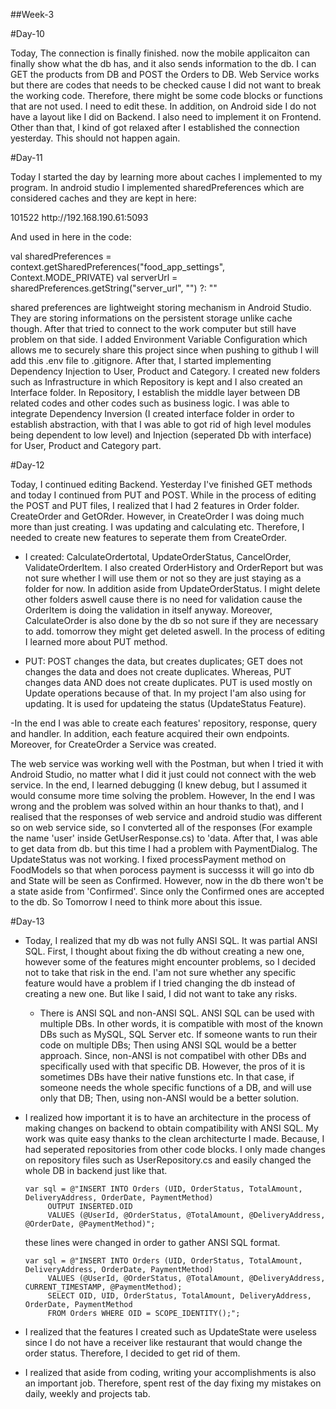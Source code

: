 
##Week-3

#Day-10

Today, The connection is finally finished. now the mobile applicaiton can finally show what the db has, and it also sends information to the db. I can GET the products from DB and POST the Orders to DB. Web Service works but there are codes that needs to be checked cause I did not want to break the working code. Therefore, there might be some code blocks or functions that  are not used. I need to edit these. In addition, on Android side I do not have a layout like I did on Backend. I also need to implement it on Frontend. Other than that, I kind of got relaxed after I established the connection yesterday. This should not happen again.

#Day-11 

Today I started the day by learning more about caches I implemented to my program. In android studio I implemented sharedPreferences which are considered caches and they are kept in here:

<?xml version='1.0' encoding='utf-8' standalone='yes' ?>
<map>
    <string name="app_password">101522</string>
    <long name="config_updated" value="1750745229205" />
    <string name="server_url">http://192.168.190.61:5093</string>
</map>

And used in here in the code:

  val sharedPreferences = context.getSharedPreferences("food_app_settings", Context.MODE_PRIVATE)
      val serverUrl = sharedPreferences.getString("server_url", "") ?: ""
      
shared preferences are lightweight storing mechanism in Android Studio. They are storing informations on the persistent storage unlike cache though.
After that tried to connect to the work computer but still have problem on that side. I added Environment Variable Configuration which allows me to securely share this project since when pushing to github I will add this .env file to .gitignore. 
After that, I started implementing Dependency Injection to User, Product and Category. I created new folders such as Infrastructure in which Repository is kept and I also created an Interface folder. In Repository, I establish the middle layer between DB related codes and other codes such as business logic. I was able to integrate Dependency Inversion (I created interface folder in order to establish abstraction, with that I was able to got rid of high level modules being dependent to low level) and Injection (seperated Db with interface) for User, Product and Category part. 

#Day-12

Today, I continued editing Backend. Yesterday I've finished GET methods and today I continued from PUT and POST. While in the process of editing the POST and PUT files, I realized that I had 2 features in Order folder. CreateOrder and GetORder. However, in CreateOrder I was doing much more than just creating. I was updating and calculating etc. Therefore, I needed to create new features to seperate them from CreateOrder. 

- I created: CalculateOrdertotal, UpdateOrderStatus, CancelOrder, ValidateOrderItem. I also created OrderHistory and OrderReport but was not sure whether I will use them or not so they are just staying as a folder for now. In addition aside from UpdateOrderStatus. I might delete other folders aswell cause there is no need for validation cause the OrderItem is doing the validation in itself anyway. Moreover, CalculateOrder is also done by the db so not sure if they are necessary to add. tomorrow they might get deleted aswell.
In the process of editing I learned more about PUT method.

 - PUT: POST changes the data, but creates duplicates; GET does not changes the data and does not create duplicates. Whereas, PUT changes data AND does not create duplicates. PUT is used mostly on Update operations because of that. In my project I'am also using for updating. It is used for updateing the status (UpdateStatus Feature).

 -In the end I was able to create each features' repository, response, query and handler. In addition, each feature acquired their own endpoints. Moreover, for CreateOrder a Service was created. 
 
The web service was working well with the Postman, but when I tried it with Android Studio, no matter what I did it just could not connect with the web service. 
In the end, I learned debugging (I knew debug, but I assumed it would consume more time solving the problem. However, In the end I was wrong and the problem was solved within an hour thanks to that), and I realised that the responses of web service and android studio was different so on web service side, so I convterted all of the responses (For example the name 'user' inside GetUserResponse.cs) to 'data. 
    After that, I was able to get data from db. but this time I had a problem with PaymentDialog. The UpdateStatus was not working. I fixed processPayment method on FoodModels so that when porocess payment is successs it will go into db and State will be seen as Confirmed. However, now in the db there won't be a state aside from 'Confirmed'. Since only the Confirmed ones are accepted to the db. So Tomorrow I need to think more about this issue. 

#Day-13

- Today, I realized that my db was not fully ANSI SQL. It was partial ANSI SQL. First, I thought about fixing the db without creating a new one, however some of the features might encounter problems, so I decided not to take that risk in the end. I'am not sure whether any specific feature would have a problem if I tried changing the db instead of creating a new one. But like I said, I did not want to take any risks.
  - There is ANSI SQL and non-ANSI SQL. ANSI SQL can be used with multiple DBs. In other words, it is compatible with most of the known DBs such as MySQL, SQL Server etc. If someone wants to run their code on multiple DBs; Then using ANSI SQL would be a better approach. Since, non-ANSI is not compatibel with other DBs and specifically used with that specific DB. However, the pros of it is sometimes DBs have their native funstions etc. In that case, if someone needs the whole specific functions of a DB, and will use only that DB; Then, using non-ANSI would be a better solution.
  
- I realized how important it is to have an architecture in the process of making changes on backend to obtain compatibility with ANSI SQL. My work was quite easy thanks to the clean architecturte I made. Because, I had seperated repositories from other code blocks. I only made changes on repository files such as UserRepository.cs and easily changed the whole DB in backend just like that.
       
      var sql = @"INSERT INTO Orders (UID, OrderStatus, TotalAmount, DeliveryAddress, OrderDate, PaymentMethod) 
           OUTPUT INSERTED.OID 
           VALUES (@UserId, @OrderStatus, @TotalAmount, @DeliveryAddress, @OrderDate, @PaymentMethod)";

  these lines were changed in order to gather ANSI SQL format.

      var sql = @"INSERT INTO Orders (UID, OrderStatus, TotalAmount, DeliveryAddress, OrderDate, PaymentMethod) 
           VALUES (@UserId, @OrderStatus, @TotalAmount, @DeliveryAddress, CURRENT_TIMESTAMP, @PaymentMethod);
           SELECT OID, UID, OrderStatus, TotalAmount, DeliveryAddress, OrderDate, PaymentMethod 
           FROM Orders WHERE OID = SCOPE_IDENTITY();";
            

- I realized that the features I created such as UpdateState were useless since I do not have a receiver like restaurant that would change the order status. Therefore, I decided to get rid of them.

- I realized that aside from coding, writing your accomplishments is also an important job. Therefore, spent rest of the day fixing my mistakes on daily, weekly and projects tab.








